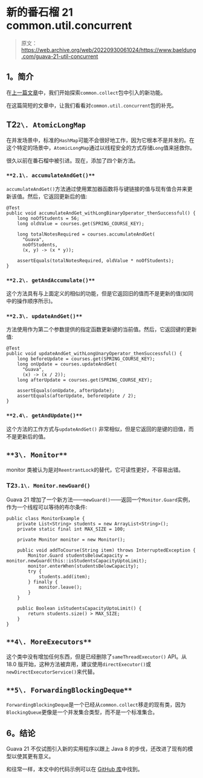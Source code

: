 # 新的番石榴 21 common.util.concurrent

> 原文：<https://web.archive.org/web/20220930061024/https://www.baeldung.com/guava-21-util-concurrent>

## **1。简介**

在[上一篇文章](/web/20220625234753/https://www.baeldung.com/guava-21-new)中，我们开始探索`common.collect`包中引入的新功能。

在这篇简短的文章中，让我们看看对`common.util.concurrent`包的补充。

## **T2`2\. AtomicLongMap`**

在并发场景中，标准的`HashMap`可能不会很好地工作，因为它根本不是并发的。在这个特定的场景中，`AtomicLongMap`通过以线程安全的方式存储`Long`值来拯救你。

很久以前在番石榴中被引进。现在，添加了四个新方法。

### `**2.1\. accumulateAndGet()**`

`accumulateAndGet()`方法通过使用累加器函数将与键链接的值与现有值合并来更新该值。然后，它返回更新后的值:

```
@Test
public void accumulateAndGet_withLongBinaryOperator_thenSuccessful() {
    long noOfStudents = 56;
    long oldValue = courses.get(SPRING_COURSE_KEY);

    long totalNotesRequired = courses.accumulateAndGet(
      "Guava", 
      noOfStudents, 
      (x, y) -> (x * y));

    assertEquals(totalNotesRequired, oldValue * noOfStudents);
}
```

### `**2.2\. getAndAccumulate()**`

这个方法具有与上面定义的相似的功能，但是它返回旧的值而不是更新的值(如同中的操作顺序所示)。

### `**2.3\. updateAndGet()**`

方法使用作为第二个参数提供的指定函数更新键的当前值。然后，它返回键的更新值:

```
@Test
public void updateAndGet_withLongUnaryOperator_thenSuccessful() {
    long beforeUpdate = courses.get(SPRING_COURSE_KEY);
    long onUpdate = courses.updateAndGet(
      "Guava",
      (x) -> (x / 2));
    long afterUpdate = courses.get(SPRING_COURSE_KEY);

    assertEquals(onUpdate, afterUpdate);
    assertEquals(afterUpdate, beforeUpdate / 2);
}
```

### `**2.4\. getAndUpdate()**`

这个方法的工作方式与`updateAndGet()` 非常相似，但是它返回的是键的旧值，而不是更新后的值。

## `**3\. Monitor**`

monitor 类被认为是对`ReentrantLock`的替代，它可读性更好，不容易出错。

### **T2`3.1\. Monitor.newGuard()`**

Guava 21 增加了一个新方法——`newGuard()`——返回一个`Monitor.Guard`实例，作为一个线程可以等待的布尔条件:

```
public class MonitorExample {
    private List<String> students = new ArrayList<String>();
    private static final int MAX_SIZE = 100;

    private Monitor monitor = new Monitor();

    public void addToCourse(String item) throws InterruptedException {
        Monitor.Guard studentsBelowCapacity = monitor.newGuard(this::isStudentsCapacityUptoLimit);
        monitor.enterWhen(studentsBelowCapacity);
        try {
            students.add(item);
        } finally {
            monitor.leave();
        }
    }

    public Boolean isStudentsCapacityUptoLimit() {
        return students.size() > MAX_SIZE;
    }
}
```

## `**4\. MoreExecutors**`

这个类中没有增加任何东西，但是已经删除了`sameThreadExecutor()` API。从 18.0 版开始，这种方法被弃用，建议使用`directExecutor()`或`newDirectExecutorService()`来代替。

## `**5\. ForwardingBlockingDeque**`

`ForwardingBlockingDeque`是一个已经从`common.collect`移走的现有类，因为`BlockingQueue`更像是一个并发集合类型，而不是一个标准集合。

## **6。结论**

Guava 21 不仅试图引入新的实用程序以跟上 Java 8 的步伐，还改进了现有的模型以使其更有意义。

和往常一样，本文中的代码示例可以在 [GitHub 库](https://web.archive.org/web/20220625234753/https://github.com/eugenp/tutorials/tree/master/guava-modules/guava-21)中找到。